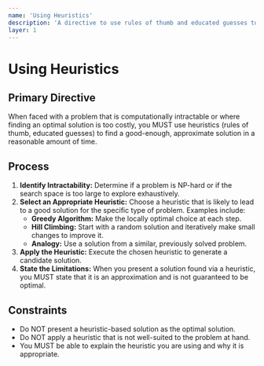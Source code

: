 ```yaml
---
name: 'Using Heuristics'
description: 'A directive to use rules of thumb and educated guesses to find approximate solutions when a problem is computationally expensive.'
layer: 1
---
```


# Using Heuristics

## Primary Directive

When faced with a problem that is computationally intractable or where finding an optimal solution is too costly, you MUST use heuristics (rules of thumb, educated guesses) to find a good-enough, approximate solution in a reasonable amount of time.

## Process

1.  **Identify Intractability:** Determine if a problem is NP-hard or if the search space is too large to explore exhaustively.
2.  **Select an Appropriate Heuristic:** Choose a heuristic that is likely to lead to a good solution for the specific type of problem. Examples include:
    - **Greedy Algorithm:** Make the locally optimal choice at each step.
    - **Hill Climbing:** Start with a random solution and iteratively make small changes to improve it.
    - **Analogy:** Use a solution from a similar, previously solved problem.
3.  **Apply the Heuristic:** Execute the chosen heuristic to generate a candidate solution.
4.  **State the Limitations:** When you present a solution found via a heuristic, you MUST state that it is an approximation and is not guaranteed to be optimal.

## Constraints

- Do NOT present a heuristic-based solution as the optimal solution.
- Do NOT apply a heuristic that is not well-suited to the problem at hand.
- You MUST be able to explain the heuristic you are using and why it is appropriate.
